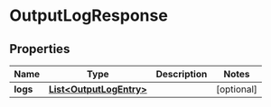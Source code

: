 

# OutputLogResponse


## Properties

Name | Type | Description | Notes
------------ | ------------- | ------------- | -------------
**logs** | [**List&lt;OutputLogEntry&gt;**](OutputLogEntry.md) |  |  [optional]




